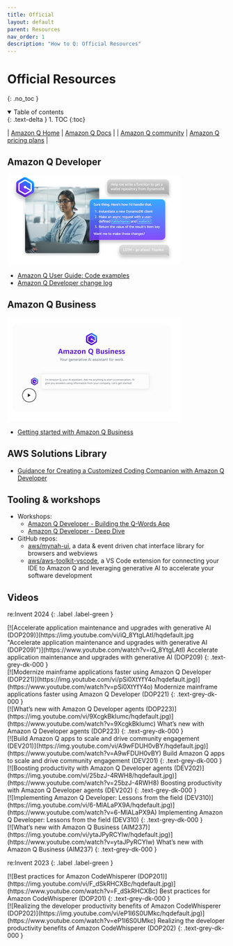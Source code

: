 ```yaml
---
title: Official
layout: default
parent: Resources
nav_order: 1
description: "How to Q: Official Resources"
---
```


# Official Resources
{: .no_toc }

<details open markdown="block">
  <summary>
    Table of contents
  </summary>
  {: .text-delta }
1. TOC
{:toc}
</details>

| [Amazon Q Home](https://aws.amazon.com/q/) | [Amazon Q Docs](https://docs.aws.amazon.com/amazonq/) |
| [Amazon Q community](https://community.aws/amazon-q) | [Amazon Q pricing plans](https://aws.amazon.com/q/pricing/) |


## Amazon Q Developer

[![Amazon Q Developer](../assets/images/amazon-q-developer.png)](https://aws.amazon.com/q/developer/)

- [Amazon Q User Guide: Code examples](https://docs.aws.amazon.com/amazonq/latest/qdeveloper-ug/inline-suggestions-code-examples.html)
- [Amazon Q Developer change log](https://aws.amazon.com/developer/generative-ai/amazon-q/change-log/)

## Amazon Q Business

[![Amazon Q Business](../assets/images/amazon-q-business.png)](https://aws.amazon.com/q/business/)

- [Getting started with Amazon Q Business](https://docs.aws.amazon.com/amazonq/latest/qbusiness-ug/getting-started.html)


## AWS Solutions Library

- [Guidance for Creating a Customized Coding Companion with Amazon Q Developer](https://aws.amazon.com/solutions/guidance/creating-a-customized-coding-companion-with-amazon-q-developer/)

## Tooling & workshops

- Workshops:
  - [Amazon Q Developer - Building the Q-Words App](https://catalog.workshops.aws/qwords/en-US)
  - [Amazon Q Developer - Deep Dive](https://catalog.us-east-1.prod.workshops.aws/workshops/e2226eb6-f109-47ae-b2c5-f02bf73b7d0e/en-US)
- GitHub repos:
  - [aws/mynah-ui](https://github.com/aws/mynah-ui), a data & event driven chat 
  interface library for browsers and webviews
  - [aws/aws-toolkit-vscode](https://github.com/aws/aws-toolkit-vscode),
  a VS Code extension for connecting your IDE to Amazon Q and leveraging generative
  AI to accelerate your software development

## Videos

re:Invent 2024
{: .label .label-green }


<div class="video-grid" markdown="1">

<div class="video-item" markdown="1">
[![Accelerate application maintenance and upgrades with generative AI (DOP209)](https://img.youtube.com/vi/iQ_8YtgLAtI/hqdefault.jpg "Accelerate application maintenance and upgrades with generative AI (DOP209)")](https://www.youtube.com/watch?v=iQ_8YtgLAtI)
Accelerate application maintenance and upgrades with generative AI (DOP209)
{: .text-grey-dk-000 }
</div>

<div class="video-item" markdown="1">
[![Modernize mainframe applications faster using Amazon Q Developer (DOP221)](https://img.youtube.com/vi/pSi0XtYfY4o/hqdefault.jpg)](https://www.youtube.com/watch?v=pSi0XtYfY4o)
Modernize mainframe applications faster using Amazon Q Developer (DOP221)
{: .text-grey-dk-000 }
</div>

<div class="video-item" markdown="1">
[![What’s new with Amazon Q Developer agents (DOP223)](https://img.youtube.com/vi/9XcgkBkIumc/hqdefault.jpg)](https://www.youtube.com/watch?v=9XcgkBkIumc)
What’s new with Amazon Q Developer agents (DOP223)
{: .text-grey-dk-000 }
</div>

<div class="video-item" markdown="1">
[![Build Amazon Q apps to scale and drive community engagement (DEV201)](https://img.youtube.com/vi/A9wFDUH0vBY/hqdefault.jpg)](https://www.youtube.com/watch?v=A9wFDUH0vBY)
Build Amazon Q apps to scale and drive community engagement (DEV201)
{: .text-grey-dk-000 }
</div>

<div class="video-item" markdown="1">
[![Boosting productivity with Amazon Q Developer agents (DEV202)](https://img.youtube.com/vi/25bzJ-4RWH8/hqdefault.jpg)](https://www.youtube.com/watch?v=25bzJ-4RWH8)
Boosting productivity with Amazon Q Developer agents (DEV202)
{: .text-grey-dk-000 }
</div>

<div class="video-item" markdown="1">
[![Implementing Amazon Q Developer: Lessons from the field (DEV310)](https://img.youtube.com/vi/6-MlALaPX9A/hqdefault.jpg)](https://www.youtube.com/watch?v=6-MlALaPX9A)
Implementing Amazon Q Developer: Lessons from the field (DEV310)
{: .text-grey-dk-000 }
</div>

<div class="video-item" markdown="1">
[![What’s new with Amazon Q Business (AIM237)](https://img.youtube.com/vi/ytaJPyRCYlw/hqdefault.jpg)](https://www.youtube.com/watch?v=ytaJPyRCYlw)
What’s new with Amazon Q Business (AIM237)
{: .text-grey-dk-000 }
</div>

</div>

re:Invent 2023
{: .label .label-green }

<div class="video-grid" markdown="1">

<div class="video-item" markdown="1">
[![Best practices for Amazon CodeWhisperer (DOP201)](https://img.youtube.com/vi/F_dSkRHCXBc/hqdefault.jpg)](https://www.youtube.com/watch?v=F_dSkRHCXBc)
Best practices for Amazon CodeWhisperer (DOP201)
{: .text-grey-dk-000 }
</div>

<div class="video-item" markdown="1">
[![Realizing the developer productivity benefits of Amazon CodeWhisperer (DOP202)](https://img.youtube.com/vi/eP1I6S0UMkc/hqdefault.jpg)](https://www.youtube.com/watch?v=eP1I6S0UMkc)
Realizing the developer productivity benefits of Amazon CodeWhisperer (DOP202)
{: .text-grey-dk-000 }
</div>

</div>
